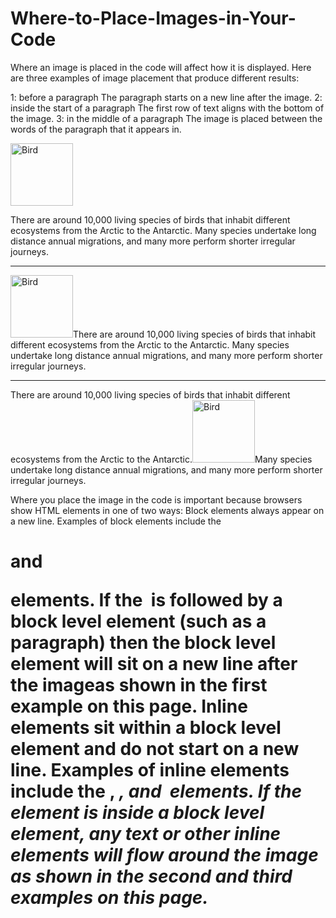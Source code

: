 # Where-to-Place-Images-in-Your-Code

Where an image is placed 
in the code will affect how it 
is displayed. Here are three 
examples of image placement 
that produce different results:

1: before a paragraph
The paragraph starts on a new 
line after the image.
2: inside the start of a 
paragraph
The first row of text aligns with 
the bottom of the image.
3: in the middle of a 
paragraph
The image is placed between the 
words of the paragraph that it 
appears in.

<img src="images/bird.gif" alt="Bird" width="100" 
 height="100" />
<p>There are around 10,000 living species of birds 
 that inhabit different ecosystems from the 
 Arctic to the Antarctic. Many species undertake 
 long distance annual migrations, and many more 
 perform shorter irregular journeys.</p>
<hr />
<p><img src="images/bird.gif" alt="Bird" width="100" 
height="100" />There are around 10,000 living 
 species of birds that inhabit different 
 ecosystems from the Arctic to the Antarctic. Many 
 species undertake long distance annual 
 migrations, and many more perform shorter 
 irregular journeys.</p>
<hr />
<p>There are around 10,000 living species of birds 
 that inhabit different ecosystems from the 
 Arctic to the Antarctic.<img 
src="images/bird.gif" alt="Bird" width="100" 
height="100" />Many species undertake long 
 distance annual migrations, and many more perform 
 shorter irregular journeys.</p>



 Where you place the image in 
the code is important because 
browsers show HTML elements 
in one of two ways:
Block elements always appear 
on a new line. Examples of block 
elements include the <h1> and 
<p> elements.
If the <img> is followed by a 
block level element (such as a 
paragraph) then the block level 
element will sit on a new line 
after the imageas shown in the 
first example on this page.
Inline elements sit within a 
block level element and do not 
start on a new line. Examples of 
inline elements include the <b>, 
<em>, and <img> elements.
If the <img> element is inside a 
block level element, any text or 
other inline elements will flow 
around the image as shown in 
the second and third examples 
on this page.
